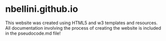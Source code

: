 # nbellini.github.io

This website was created using HTML5 and w3 templates and resources. All documentation involving the process of creating the website is included in the pseudocode.md file! 
